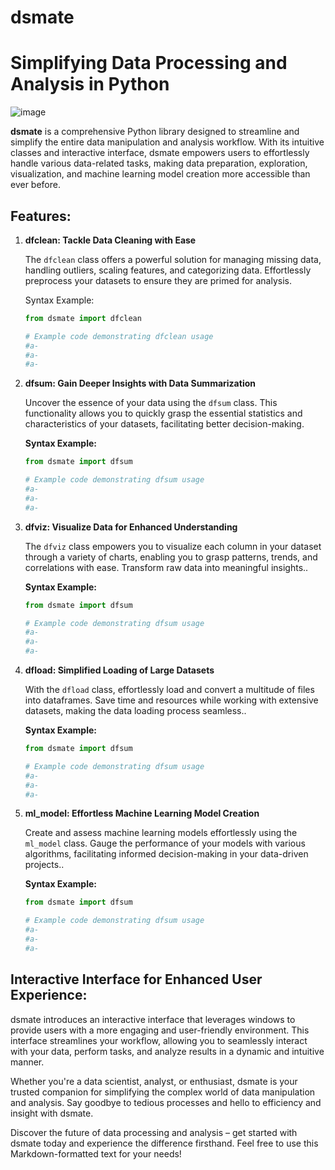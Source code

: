 # dsmate
# Simplifying Data Processing and Analysis in Python
![image](https://github.com/DL4150/dsmate/logo.ico)


**dsmate** is a comprehensive Python library designed to streamline and simplify the entire data manipulation and analysis workflow. With its intuitive classes and interactive interface, dsmate empowers users to effortlessly handle various data-related tasks, making data preparation, exploration, visualization, and machine learning model creation more accessible than ever before.

## Features:

1. **dfclean: Tackle Data Cleaning with Ease**

   The `dfclean` class offers a powerful solution for managing missing data, handling outliers, scaling features, and categorizing data. Effortlessly preprocess your datasets to ensure they are primed for analysis.

   Syntax Example:
   ```python
   from dsmate import dfclean

   # Example code demonstrating dfclean usage
   #a-
   #a-
   #a-

2. **dfsum: Gain Deeper Insights with Data Summarization**

   Uncover the essence of your data using the `dfsum` class. This functionality allows you to quickly grasp the essential statistics and characteristics of your datasets, facilitating better decision-making.

   **Syntax Example:**

   ```python
   from dsmate import dfsum

   # Example code demonstrating dfsum usage
   #a-
   #a-
   #a-


3. **dfviz: Visualize Data for Enhanced Understanding**
   
   The `dfviz` class empowers you to visualize each column in your dataset through a variety of charts, enabling you to grasp patterns, trends, and correlations with ease. Transform raw data into meaningful insights..

   **Syntax Example:**

   ```python
   from dsmate import dfsum

   # Example code demonstrating dfsum usage
   #a-
   #a-
   #a-

4. **dfload: Simplified Loading of Large Datasets**
   
   With the `dfload` class, effortlessly load and convert a multitude of files into dataframes. Save time and resources while working with extensive datasets, making the data loading process seamless..

   **Syntax Example:**

   ```python
   from dsmate import dfsum

   # Example code demonstrating dfsum usage
   #a-
   #a-
   #a-

5. **ml_model: Effortless Machine Learning Model Creation**
   
   Create and assess machine learning models effortlessly using the `ml_model` class. Gauge the performance of your models with various algorithms, facilitating informed decision-making in your data-driven projects..

   **Syntax Example:**

   ```python
   from dsmate import dfsum

   # Example code demonstrating dfsum usage
   #a-
   #a-
   #a-

## Interactive Interface for Enhanced User Experience:

dsmate introduces an interactive interface that leverages windows to provide users with a more engaging and user-friendly environment. This interface streamlines your workflow, allowing you to seamlessly interact with your data, perform tasks, and analyze results in a dynamic and intuitive manner.

Whether you're a data scientist, analyst, or enthusiast, dsmate is your trusted companion for simplifying the complex world of data manipulation and analysis. Say goodbye to tedious processes and hello to efficiency and insight with dsmate.

Discover the future of data processing and analysis – get started with dsmate today and experience the difference firsthand.
Feel free to use this Markdown-formatted text for your needs!
